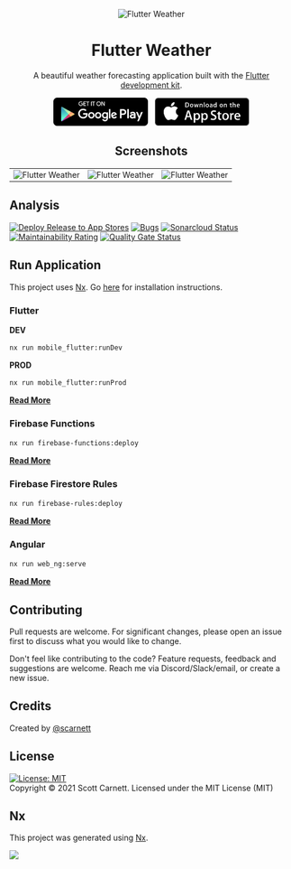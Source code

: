 <p align="center">
  <img src="docs/images/logo.png" alt="Flutter Weather" width="200" />
</p>

<h1 align="center">Flutter Weather</h1>
<p align="center">A beautiful weather forecasting application built with the <a href="https://www.flutter.dev/" target="_blank">Flutter development kit</a>.</p>

<p align="center">
<a href="https://play.google.com/store/apps/details?id=io.flutter_weather.prod" target="_blank"><img src="docs/images/play_store.png" height="50" /></a>&nbsp;&nbsp;&nbsp;<a href="https://apps.apple.com/us/app/my-flutter-weather/id1550322379" target="_blank"><img src="docs/images/app_store.png"  height="50" /></a>
</p>

<h2 align="center">Screenshots</h2>
<table cellspacing="0" style="width:100%">
  <tbody>
    <tr>
      <td style="text-align:right"><img src="docs/images/screen1.png" alt="Flutter Weather" style="max-height:500px" /></td>
      <td style="text-align:center"><img src="docs/images/screen2.png" alt="Flutter Weather" style="max-height:500px" /></td>
      <td style="text-align:left"><img src="docs/images/screen3.png" alt="Flutter Weather" style="max-height:500px" /></td>
    </tr>
  </tbody>
</table>

## Analysis
[![Deploy Release to App Stores](https://github.com/scarnett/flutter_weather/actions/workflows/deploy-release.yml/badge.svg)](https://github.com/scarnett/flutter_weather/actions/workflows/deploy-release.yml)
[![Bugs](https://sonarcloud.io/api/project_badges/measure?project=scarnett_flutter_weather&metric=bugs)](https://sonarcloud.io/dashboard?id=scarnett_flutter_weather)
[![Sonarcloud Status](https://sonarcloud.io/api/project_badges/measure?project=scarnett_flutter_weather&metric=alert_status)](https://sonarcloud.io/dashboard?id=scarnett_flutter_weather)
[![Maintainability Rating](https://sonarcloud.io/api/project_badges/measure?project=scarnett_flutter_weather&metric=sqale_rating)](https://sonarcloud.io/dashboard?id=scarnett_flutter_weather)
[![Quality Gate Status](https://sonarcloud.io/api/project_badges/measure?project=scarnett_flutter_weather&metric=alert_status)](https://sonarcloud.io/dashboard?id=scarnett_flutter_weather)

## Run Application
This project uses <a href="https://nx.dev" target="_blank">Nx</a>. Go [here](https://nx.dev/latest/angular/getting-started/cli-overview) for installation instructions.

### Flutter

**DEV**
```bash
nx run mobile_flutter:runDev
```

**PROD**
```bash
nx run mobile_flutter:runProd
```
[**Read More**](apps/mobile_flutter/README.md)

### Firebase Functions
```bash
nx run firebase-functions:deploy
```
[**Read More**](apps/firebase/README.md)

### Firebase Firestore Rules
```bash
nx run firebase-rules:deploy
```
[**Read More**](apps/firebase/README.md)

### Angular
```bash
nx run web_ng:serve
```
[**Read More**](apps/web_ng/README.md)

## Contributing
Pull requests are welcome. For significant changes, please open an issue first to discuss what you would like to change.

Don't feel like contributing to the code? Feature requests, feedback and suggestions are welcome. Reach me via Discord/Slack/email, or create a new issue.

## Credits
Created by [@scarnett](https://github.com/scarnett/)

## License
[![License: MIT](https://img.shields.io/badge/License-MIT-yellow.svg)](https://opensource.org/licenses/MIT)  
Copyright &copy; 2021 Scott Carnett. Licensed under the MIT License (MIT)

## Nx
<p>This project was generated using <a href="https://nx.dev" target="_blank">Nx</a>.</p>
<img src="https://raw.githubusercontent.com/nrwl/nx/master/images/nx-logo.png" width="100" />
